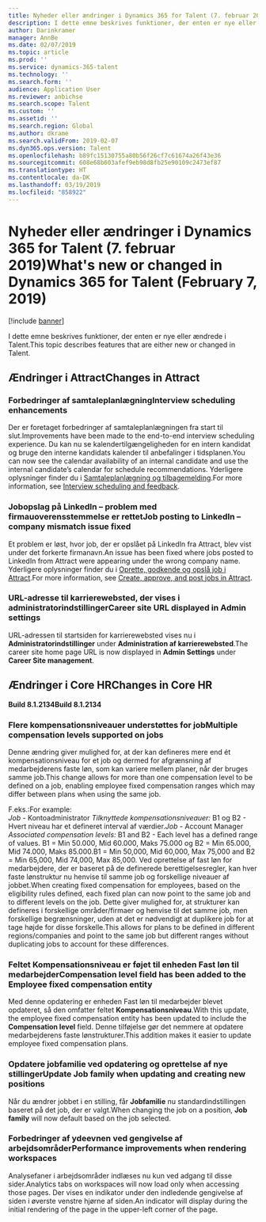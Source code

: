 ```yaml
---
title: Nyheder eller ændringer i Dynamics 365 for Talent (7. februar 2019)
description: I dette emne beskrives funktioner, der enten er nye eller ændrede i Microsoft Dynamics 365 for Talent.
author: Darinkramer
manager: AnnBe
ms.date: 02/07/2019
ms.topic: article
ms.prod: ''
ms.service: dynamics-365-talent
ms.technology: ''
ms.search.form: ''
audience: Application User
ms.reviewer: anbichse
ms.search.scope: Talent
ms.custom: ''
ms.assetid: ''
ms.search.region: Global
ms.author: dkrame
ms.search.validFrom: 2019-02-07
ms.dyn365.ops.version: Talent
ms.openlocfilehash: b89fc15130755a80b56f26cf7c61674a26f43e36
ms.sourcegitcommit: 608e68b603afef9eb98d8fb25e90109c2473ef87
ms.translationtype: HT
ms.contentlocale: da-DK
ms.lasthandoff: 03/19/2019
ms.locfileid: "858922"
---
```

# <a name="whats-new-or-changed-in-dynamics-365-for-talent-february-7-2019"></a><span data-ttu-id="e7b63-103">Nyheder eller ændringer i Dynamics 365 for Talent (7. februar 2019)</span><span class="sxs-lookup"><span data-stu-id="e7b63-103">What's new or changed in Dynamics 365 for Talent (February 7, 2019)</span></span>

[!include [banner](includes/banner.md)]

<span data-ttu-id="e7b63-104">I dette emne beskrives funktioner, der enten er nye eller ændrede i Talent.</span><span class="sxs-lookup"><span data-stu-id="e7b63-104">This topic describes features that are either new or changed in Talent.</span></span>

## <a name="changes-in-attract"></a><span data-ttu-id="e7b63-105">Ændringer i Attract</span><span class="sxs-lookup"><span data-stu-id="e7b63-105">Changes in Attract</span></span>

### <a name="interview-scheduling-enhancements"></a><span data-ttu-id="e7b63-106">Forbedringer af samtaleplanlægning</span><span class="sxs-lookup"><span data-stu-id="e7b63-106">Interview scheduling enhancements</span></span>
<span data-ttu-id="e7b63-107">Der er foretaget forbedringer af samtaleplanlægningen fra start til slut.</span><span class="sxs-lookup"><span data-stu-id="e7b63-107">Improvements have been made to the end-to-end interview scheduling experience.</span></span> <span data-ttu-id="e7b63-108">Du kan nu se kalendertilgængeligheden for en intern kandidat og bruge den interne kandidats kalender til anbefalinger i tidsplanen.</span><span class="sxs-lookup"><span data-stu-id="e7b63-108">You can now see the calendar availability of an internal candidate and use the internal candidate’s calendar for schedule recommendations.</span></span> <span data-ttu-id="e7b63-109">Yderligere oplysninger finder du i [Samtaleplanlægning og tilbagemelding](interview-scheduling-feedback.md).</span><span class="sxs-lookup"><span data-stu-id="e7b63-109">For more information, see [Interview scheduling and feedback](interview-scheduling-feedback.md).</span></span>

### <a name="job-posting-to-linkedin--company-mismatch-issue-fixed"></a><span data-ttu-id="e7b63-110">Jobopslag på LinkedIn – problem med firmauoverensstemmelse er rettet</span><span class="sxs-lookup"><span data-stu-id="e7b63-110">Job posting to LinkedIn – company mismatch issue fixed</span></span>
<span data-ttu-id="e7b63-111">Et problem er løst, hvor job, der er opslået på LinkedIn fra Attract, blev vist under det forkerte firmanavn.</span><span class="sxs-lookup"><span data-stu-id="e7b63-111">An issue has been fixed where jobs posted to LinkedIn from Attract were appearing under the wrong company name.</span></span> <span data-ttu-id="e7b63-112">Yderligere oplysninger finder du i [Oprette, godkende og opslå job i Attract](creating-jobs-attract.md).</span><span class="sxs-lookup"><span data-stu-id="e7b63-112">For more information, see [Create, approve, and post jobs in Attract](creating-jobs-attract.md).</span></span>

### <a name="career-site-url-displayed-in-admin-settings"></a><span data-ttu-id="e7b63-113">URL-adresse til karrierewebsted, der vises i administratorindstillinger</span><span class="sxs-lookup"><span data-stu-id="e7b63-113">Career site URL displayed in Admin settings</span></span>
<span data-ttu-id="e7b63-114">URL-adressen til startsiden for karrierewebsted vises nu i **Administratorindstillinger** under **Administration af karrierewebsted**.</span><span class="sxs-lookup"><span data-stu-id="e7b63-114">The career site home page URL is now displayed in **Admin Settings** under **Career Site management**.</span></span>

## <a name="changes-in-core-hr"></a><span data-ttu-id="e7b63-115">Ændringer i Core HR</span><span class="sxs-lookup"><span data-stu-id="e7b63-115">Changes in Core HR</span></span>

<span data-ttu-id="e7b63-116">**Build 8.1.2134**</span><span class="sxs-lookup"><span data-stu-id="e7b63-116">**Build 8.1.2134**</span></span>

### <a name="multiple-compensation-levels-supported-on-jobs"></a><span data-ttu-id="e7b63-117">Flere kompensationsniveauer understøttes for job</span><span class="sxs-lookup"><span data-stu-id="e7b63-117">Multiple compensation levels supported on jobs</span></span>
<span data-ttu-id="e7b63-118">Denne ændring giver mulighed for, at der kan defineres mere end ét kompensationsniveau for et job og dermed for afgrænsning af medarbejderens faste løn, som kan variere mellem planer, når der bruges samme job.</span><span class="sxs-lookup"><span data-stu-id="e7b63-118">This change allows for more than one compensation level to be defined on a job, enabling employee fixed compensation ranges which may differ between plans when using the same job.</span></span> 

<span data-ttu-id="e7b63-119">F.eks.:</span><span class="sxs-lookup"><span data-stu-id="e7b63-119">For example:</span></span>    
<span data-ttu-id="e7b63-120">*Job* - Kontoadministrator *Tilknyttede kompensationsniveauer:* B1 og B2 - Hvert niveau har et defineret interval af værdier.</span><span class="sxs-lookup"><span data-stu-id="e7b63-120">*Job* - Account Manager *Associated compensation levels:* B1 and B2 - Each level has a defined range of values.</span></span> <span data-ttu-id="e7b63-121">B1 = Min 50.000, Mid 60.000, Maks 75.000 og B2 = Min 65.000, Mid 74.000, Maks 85.000.</span><span class="sxs-lookup"><span data-stu-id="e7b63-121">B1 = Min 50,000, Mid 60,000, Max 75,000 and B2 = Min 65,000, Mid 74,000, Max 85,000.</span></span> <span data-ttu-id="e7b63-122">Ved oprettelse af fast løn for medarbejdere, der er baseret på de definerede berettigelsesregler, kan hver faste lønstruktur nu henvise til samme job og forskellige niveauer af jobbet.</span><span class="sxs-lookup"><span data-stu-id="e7b63-122">When creating fixed compensation for employees, based on the eligibility rules defined, each fixed plan can now point to the same job and to different levels on the job.</span></span> <span data-ttu-id="e7b63-123">Dette giver mulighed for, at strukturer kan defineres i forskellige områder/firmaer og henvise til det samme job, men forskellige begrænsninger, uden at det er nødvendigt at duplikere job for at tage højde for disse forskelle.</span><span class="sxs-lookup"><span data-stu-id="e7b63-123">This allows for plans to be defined in different regions/companies and point to the same job but different ranges without duplicating jobs to account for these differences.</span></span>

### <a name="compensation-level-field-has-been-added-to-the-employee-fixed-compensation-entity"></a><span data-ttu-id="e7b63-124">Feltet Kompensationsniveau er føjet til enheden Fast løn til medarbejder</span><span class="sxs-lookup"><span data-stu-id="e7b63-124">Compensation level field has been added to the Employee fixed compensation entity</span></span> 
<span data-ttu-id="e7b63-125">Med denne opdatering er enheden Fast løn til medarbejder blevet opdateret, så den omfatter feltet **Kompensationsniveau**.</span><span class="sxs-lookup"><span data-stu-id="e7b63-125">With this update, the employee fixed compensation entity has been updated to include the **Compensation level** field.</span></span> <span data-ttu-id="e7b63-126">Denne tilføjelse gør det nemmere at opdatere medarbejderens faste lønstrukturer.</span><span class="sxs-lookup"><span data-stu-id="e7b63-126">This addition makes it easier to update employee fixed compensation plans.</span></span> 

### <a name="update-job-family-when-updating-and-creating-new-positions"></a><span data-ttu-id="e7b63-127">Opdatere jobfamilie ved opdatering og oprettelse af nye stillinger</span><span class="sxs-lookup"><span data-stu-id="e7b63-127">Update Job family when updating and creating new positions</span></span>
<span data-ttu-id="e7b63-128">Når du ændrer jobbet i en stilling, får **Jobfamilie** nu standardindstillingen baseret på det job, der er valgt.</span><span class="sxs-lookup"><span data-stu-id="e7b63-128">When changing the job on a position, **Job family** will now default based on the job selected.</span></span>

### <a name="performance-improvements-when-rendering-workspaces"></a><span data-ttu-id="e7b63-129">Forbedringer af ydeevnen ved gengivelse af arbejdsområder</span><span class="sxs-lookup"><span data-stu-id="e7b63-129">Performance improvements when rendering workspaces</span></span>
<span data-ttu-id="e7b63-130">Analysefaner i arbejdsområder indlæses nu kun ved adgang til disse sider.</span><span class="sxs-lookup"><span data-stu-id="e7b63-130">Analytics tabs on workspaces will now load only when accessing those pages.</span></span> <span data-ttu-id="e7b63-131">Der vises en indikator under den indledende gengivelse af siden i øverste venstre hjørne af siden.</span><span class="sxs-lookup"><span data-stu-id="e7b63-131">An indicator will display during the initial rendering of the page in the upper-left corner of the page.</span></span>
